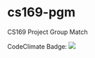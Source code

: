 # cs169-pgm
CS169 Project Group Match

CodeClimate Badge:
<a href="https://codeclimate.com/github/ashirahattia/cs169-pgm"><img src="https://codeclimate.com/github/ashirahattia/cs169-pgm/badges/gpa.svg" /></a>
